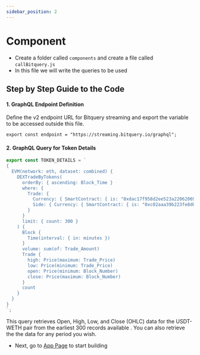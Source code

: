 ```yaml
---
sidebar_position: 2
---
```


# Component

- Create a folder called `components` and create a file called `callBitquery.js`
- In this file we will write the queries to be used

## Step by Step Guide to the Code

#### 1. GraphQL Endpoint Definition

Define the v2 endpoint URL for Bitquery streaming and export the variable to be accessed outside this file.

```
export const endpoint = "https://streaming.bitquery.io/graphql";
```

#### 2. GraphQL Query for Token Details

```javascript
export const TOKEN_DETAILS = `
{
  EVM(network: eth, dataset: combined) {
    DEXTradeByTokens(
      orderBy: { ascending: Block_Time }
      where: {
        Trade: {
          Currency: { SmartContract: { is: "0xdac17f958d2ee523a2206206994597c13d831ec7" } }
          Side: { Currency: { SmartContract: { is: "0xc02aaa39b223fe8d0a0e5c4f27ead9083c756cc2" } } }
        }
      }
      limit: { count: 300 }
    ) {
      Block {
        Time(interval: { in: minutes })
      }
      volume: sum(of: Trade_Amount)
      Trade {
        high: Price(maximum: Trade_Price)
        low: Price(minimum: Trade_Price)
        open: Price(minimum: Block_Number)
        close: Price(maximum: Block_Number)
      }
      count
    }
  }
}
`;
```

This query retrieves Open, High, Low, and Close (OHLC) data for the USDT-WETH pair from the earliest 300 records available . You can also retrieve the the data for any period you wish.

- Next, go to [App Page](https://docs.bitquery.io/docs/usecases/tradingview-advanced-charts/app/) to start building
